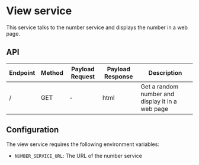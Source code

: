 # View service

This service talks to the number service and displays the number in a web page.

## API

| Endpoint | Method | Payload Request | Payload Response | Description |
| --- | --- | --- | --- | --- |
| / | GET | - | html | Get a random number and display it in a web page |

## Configuration

The view service requires the following environment variables:

- `NUMBER_SERVICE_URL`: The URL of the number service